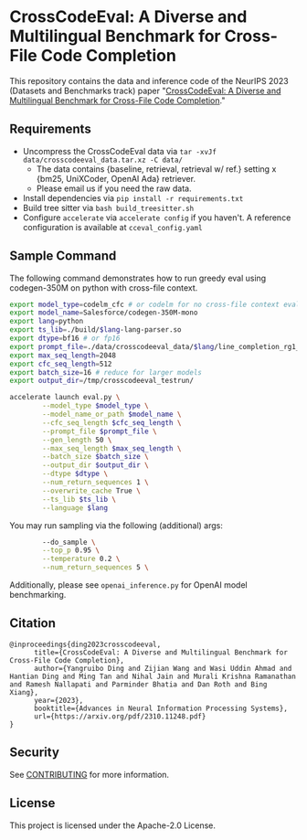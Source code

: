 # CrossCodeEval: A Diverse and Multilingual Benchmark for Cross-File Code Completion

This repository contains the data and inference code of the NeurIPS 2023  (Datasets and Benchmarks track)
paper "[CrossCodeEval: A Diverse and Multilingual Benchmark for Cross-File Code Completion](https://arxiv.org/abs/2310.11248)."

## Requirements

- Uncompress the CrossCodeEval data via `tar -xvJf data/crosscodeeval_data.tar.xz -C data/`
    - The data contains {baseline, retrieval, retrieval w/ ref.} setting x {bm25, UniXCoder, OpenAI Ada} retriever.
    - Please email us if you need the raw data.
- Install dependencies via `pip install -r requirements.txt`
- Build tree sitter via `bash build_treesitter.sh`
- Configure `accelerate` via `accelerate config` if you haven't. A reference configuration is available
  at `cceval_config.yaml`

## Sample Command

The following command demonstrates how to run greedy eval using codegen-350M on python with cross-file context.

```bash
export model_type=codelm_cfc # or codelm for no cross-file context eval
export model_name=Salesforce/codegen-350M-mono
export lang=python
export ts_lib=./build/$lang-lang-parser.so
export dtype=bf16 # or fp16
export prompt_file=./data/crosscodeeval_data/$lang/line_completion_rg1_bm25.jsonl # or other options in the dir, which corresponds to different retrieval methods and/or retrieval settings
export max_seq_length=2048
export cfc_seq_length=512 
export batch_size=16 # reduce for larger models
export output_dir=/tmp/crosscodeeval_testrun/

accelerate launch eval.py \
        --model_type $model_type \
        --model_name_or_path $model_name \
        --cfc_seq_length $cfc_seq_length \
        --prompt_file $prompt_file \
        --gen_length 50 \
        --max_seq_length $max_seq_length \
        --batch_size $batch_size \
        --output_dir $output_dir \
        --dtype $dtype \
        --num_return_sequences 1 \
        --overwrite_cache True \
        --ts_lib $ts_lib \
        --language $lang
```

You may run sampling via the following (additional) args:

```bash
        --do_sample \
        --top_p 0.95 \
        --temperature 0.2 \
        --num_return_sequences 5 \
```

Additionally, please see `openai_inference.py` for OpenAI model benchmarking.

## Citation

```
@inproceedings{ding2023crosscodeeval,
      title={CrossCodeEval: A Diverse and Multilingual Benchmark for Cross-File Code Completion}, 
      author={Yangruibo Ding and Zijian Wang and Wasi Uddin Ahmad and Hantian Ding and Ming Tan and Nihal Jain and Murali Krishna Ramanathan and Ramesh Nallapati and Parminder Bhatia and Dan Roth and Bing Xiang},
      year={2023},
      booktitle={Advances in Neural Information Processing Systems},
      url={https://arxiv.org/pdf/2310.11248.pdf}
}
```

## Security

See [CONTRIBUTING](CONTRIBUTING.md#security-issue-notifications) for more information.

## License

This project is licensed under the Apache-2.0 License.
